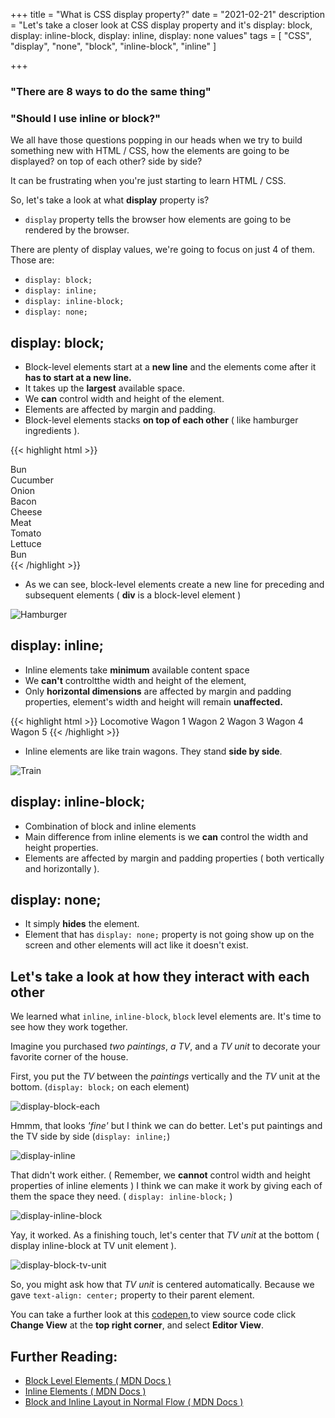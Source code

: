 +++
title = "What is CSS display property?"
date = "2021-02-21"
description = "Let's take a closer look at CSS display property and it's display: block, display: inline-block, display: inline, display: none values"
tags = [
  "CSS",
  "display",
  "none",
  "block",
  "inline-block",
  "inline"
]

+++

### "There are 8 ways to do the same thing"

### "Should I use inline or block?"

We all have those questions popping in our heads when we try to build something new with HTML / CSS, how the elements are going to be displayed? on top of each other? side by side?

It can be frustrating when you're just starting to learn HTML / CSS.

So, let's take a look at what **display** property is?

- `display` property tells the browser how elements are going to be rendered by the browser.

There are plenty of display values, we're going to focus on just 4 of them. Those are:

- `display: block;`
- `display: inline;`
- `display: inline-block;`
- `display: none;`


## display: block;

- Block-level elements start at a **new line** and the elements come after it **has to start at a new line.**
- It takes up the **largest** available space.
- We **can** control width and height of the element.
- Elements are affected by margin and padding.
- Block-level elements stacks **on top of each other** ( like hamburger ingredients ).


{{< highlight html >}}
    <!doctype html>
    <html lang="en">
    <head>
      <meta charset="utf-8">
      <title>Hamburger</title>
    </head>
    <body>
      <div class="bun">Bun</div>
      <div class="cucumber">Cucumber</div>
      <div class="onion">Onion</div>
      <div class="bacon">Bacon</div>
      <div class="cheese">Cheese</div>
      <div class="meat">Meat</div>
      <div class="tomato">Tomato</div>
      <div class="lettuce">Lettuce</div>
      <div class="bun">Bun</div>
    </body>
    </html>
{{< /highlight >}}

- As we can see, block-level elements create a new line for preceding and subsequent elements ( **div** is a block-level element )


![Hamburger](/images/hamburger-graph.jpg)

## display: inline;

- Inline elements take **minimum** available content space
- We **can't** controltthe width and height of the element,
- Only **horizontal dimensions** are affected by margin and padding properties, element's width and height will remain **unaffected.**


{{< highlight html >}}
    <!doctype html>
    <html lang="en">
    <head>
      <meta charset="utf-8">
      <title>Train</title>
    </head>
    <body>
      <span class="locomotive">Locomotive</span>
      <span class="wagon-1">Wagon 1</span>
      <span class="wagon-2">Wagon 2</span>
      <span class="wagon-3">Wagon 3</span>
      <span class="wagon-4">Wagon 4</span>
      <span class="wagon-5">Wagon 5</span>
    </body>
    </html>
{{< /highlight >}}


- Inline elements are like train wagons. They stand **side by side**.


![Train](/images/train-span.jpg)

## display: inline-block;

- Combination of block and inline  elements
- Main difference from inline elements is we **can** control the width and height properties.
- Elements are affected by margin and padding properties ( both vertically and horizontally ).

## display: none;

- It simply **hides** the element.
- Element that has `display: none;` property is not going show up on the screen and other elements will act like it doesn't exist.

## Let's take a look at how they interact with each other
We learned what `inline`, `inline-block`, `block` level elements are. It's time to see how they work together.

Imagine you purchased *two paintings*, *a TV*, and a *TV unit* to decorate your favorite corner of the house.

First, you put the *TV* between the *paintings* vertically and the *TV* unit at the bottom. (`display: block;` on each element)


![display-block-each](/images/display-1.png)

Hmmm, that looks *'fine'* but I think we can do better. Let's put paintings and the TV side by side (`display: inline;`)


![display-inline](/images/display-2.jpg)

That didn't work either. ( Remember, we **cannot** control width and height properties of inline elements ) I think we can make it work by giving each of them the space they need. ( `display: inline-block;` )


![display-inline-block](/images/display-3.jpg)


Yay, it worked. As a finishing touch, let's center that *TV unit* at the bottom ( display inline-block at TV unit element ).


![display-block-tv-unit](/images/display-4.jpg)


So, you might ask how that *TV unit* is centered automatically. Because we gave `text-align: center;` property to their parent element.

You can take a further look at this [codepen,](https://codepen.io/hunata/full/JjbJLJw "Example Codepen")to view source code click **Change View** at the **top right corner**, and select **Editor View**.

## Further Reading:
- [Block Level Elements ( MDN Docs )](https://developer.mozilla.org/en-US/docs/Web/HTML/Block-level_elements "Block Level Elements")
- [Inline Elements ( MDN Docs )](https://developer.mozilla.org/en-US/docs/Web/HTML/Inline_elements "Inline Elements")
- [Block and Inline Layout in Normal Flow ( MDN Docs )](https://developer.mozilla.org/en-US/docs/Web/CSS/CSS_Flow_Layout/Block_and_Inline_Layout_in_Normal_Flow "Block and Inline Layout in Normal Flow")



